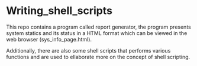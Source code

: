 # Writing_shell_scripts
This repo contains a program called report generator, the program presents system statics and its status in a HTML format which can be viewed in the web browser (sys_info_page.html). 

Additionally, there are also some shell scripts that performs various functions and are used to ellaborate more on the concept of shell scripting. 
